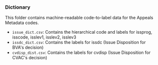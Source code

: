 ### Dictionary

This folder contains machine-readable code-to-label data for the Appeals Metadata codes.
- `issue_dict.csv`: Contains the hierarchical code and labels for issprog, isscode, isslev1, isslev2, isslev3
- `issdc_dict.csv`: Contains the labels for issdc (Issue Disposition for BVA's decision)
- `cvdisp_dist.csv`: Contains the labels for cvdisp (Issue Disposition for CVAC's decision)
